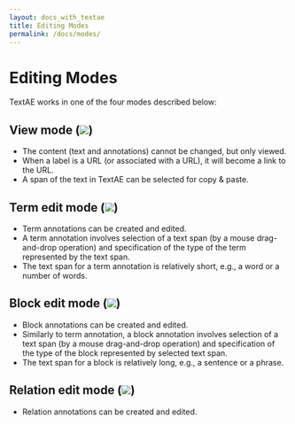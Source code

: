 ```yaml
---
layout: docs_with_textae
title: Editing Modes
permalink: /docs/modes/
---
```


# Editing Modes

TextAE works in one of the four modes described below:

## View mode (![](https://raw.githubusercontent.com/pubannotation/textae/stable/4/dist/lib/css/images/btn_view_mode_16.png))
* The content (text and annotations) cannot be changed, but only viewed.
* When a label is a URL (or associated with a URL), it will become a link to the URL.
* A span of the text in TextAE can be selected for copy & paste.

## Term edit mode (![](https://raw.githubusercontent.com/pubannotation/textae/stable/4/dist/lib/css/images/btn_term_edit_mode_16.png))

* Term annotations can be created and edited.
* A term annotation involves selection of a text span (by a mouse drag-and-drop operation) and specification of the type of the term represented by the text span.
* The text span for a term annotation is relatively short, e.g., a word or a number of words.

## Block edit mode (![](https://raw.githubusercontent.com/pubannotation/textae/stable/4/dist/lib/css/images/btn_block_edit_mode_16.png))

* Block annotations can be created and edited.
* Similarly to term annotation, a block annotation involves selection of a text span (by a mouse drag-and-drop operation) and specification of the type of the block represented by selected text span.
* The text span for a block is relatively long, e.g., a sentence or a phrase.


## Relation edit mode (![](https://raw.githubusercontent.com/pubannotation/textae/stable/4/dist/lib/css/images/btn_relation_edit_mode_16.png))

* Relation annotations can be created and edited.
